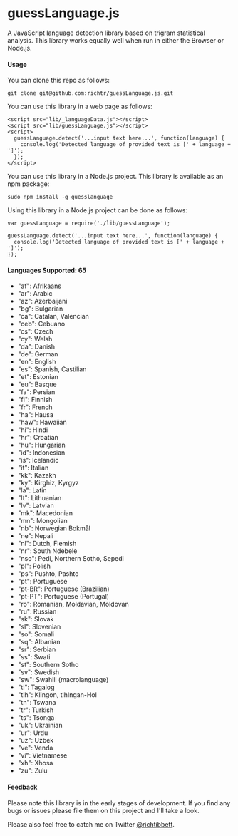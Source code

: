 guessLanguage.js
====================

A JavaScript language detection library based on trigram statistical analysis. This library works equally well when run in either the Browser or Node.js.

#### Usage ####

You can clone this repo as follows:

    git clone git@github.com:richtr/guessLanguage.js.git

You can use this library in a web page as follows:

    <script src="lib/_languageData.js"></script>
    <script src="lib/guessLanguage.js"></script>
    <script>
      guessLanguage.detect('...input text here...', function(language) {
        console.log('Detected language of provided text is [' + language + ']');
      });
    </script>

You can use this library in a Node.js project. This library is available as an npm package:

    sudo npm install -g guesslanguage

Using this library in a Node.js project can be done as follows:

    var guessLanguage = require('./lib/guessLanguage');

    guessLanguage.detect('...input text here...', function(language) {
      console.log('Detected language of provided text is [' + language + ']');
    });

#### Languages Supported: 65 ####

* "af": Afrikaans
* "ar": Arabic
* "az": Azerbaijani
* "bg": Bulgarian
* "ca": Catalan, Valencian
* "ceb": Cebuano
* "cs": Czech
* "cy": Welsh
* "da": Danish
* "de": German
* "en": English
* "es": Spanish, Castilian
* "et": Estonian
* "eu": Basque
* "fa": Persian
* "fi": Finnish
* "fr": French
* "ha": Hausa
* "haw": Hawaiian
* "hi": Hindi
* "hr": Croatian
* "hu": Hungarian
* "id": Indonesian
* "is": Icelandic
* "it": Italian
* "kk": Kazakh
* "ky": Kirghiz, Kyrgyz
* "la": Latin
* "lt": Lithuanian
* "lv": Latvian
* "mk": Macedonian
* "mn": Mongolian
* "nb": Norwegian Bokmål
* "ne": Nepali
* "nl": Dutch, Flemish
* "nr": South Ndebele
* "nso": Pedi, Northern Sotho, Sepedi
* "pl": Polish
* "ps": Pushto, Pashto
* "pt": Portuguese
* "pt-BR": Portuguese (Brazilian)
* "pt-PT": Portuguese (Portugal)
* "ro": Romanian, Moldavian, Moldovan
* "ru": Russian
* "sk": Slovak
* "sl": Slovenian
* "so": Somali
* "sq": Albanian
* "sr": Serbian
* "ss": Swati
* "st": Southern Sotho
* "sv": Swedish
* "sw": Swahili (macrolanguage)
* "tl": Tagalog
* "tlh": Klingon, tlhIngan-Hol
* "tn": Tswana
* "tr": Turkish
* "ts": Tsonga
* "uk": Ukrainian
* "ur": Urdu
* "uz": Uzbek
* "ve": Venda
* "vi": Vietnamese
* "xh": Xhosa
* "zu": Zulu

#### Feedback ####

Please note this library is in the early stages of development. If you find any bugs or issues please file them on this project and I'll take a look.

Please also feel free to catch me on Twitter [@richtibbett](http://twitter.com/richtibbett/).
